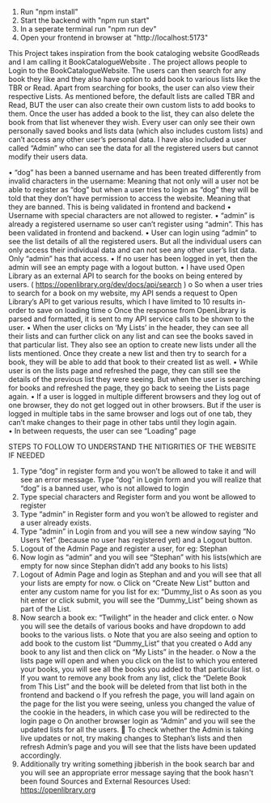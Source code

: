 1. Run "npm install"
2. Start the backend with "npm run start"
3. In a seperate terminal run "npm run dev"
4. Open your frontend in browser at "http://localhost:5173"



This Project takes inspiration from the book cataloging website GoodReads and I am calling it BookCatalogueWebsite .
The project allows people to Login to the BookCatalogueWebsite. The users can then search for any book they like and they also have option to add book to various lists like the TBR or Read. Apart from searching for books, the user can also view their respective Lists. As mentioned before, the default lists are called TBR and Read, BUT the user can also create their own custom lists to add books to them. Once the user has added a book to the list, they can also delete the book from that list whenever they wish.
Every user can only see their own personally saved books and lists data (which also includes custom lists) and can’t access any other user’s personal data. I have also included a user called “Admin” who can see the data for all the registered users but cannot modify their users data.

• “dog” has been a banned username and has been treated differently from invalid characters in the username: Meaning that not only will a user not be able to register as “dog” but when a user tries to login as “dog” they will be told that they don’t have permission to access the website. Meaning that they are banned. This is being validated in frontend and backend
• Username with special characters are not allowed to register.
• “admin” is already a registered username so user can’t register using “admin”. This has been validated in frontend and backend.
• User can login using “admin” to see the list details of all the registered users. But all the individual users can only access their individual data and can not see any other user’s list data. Only “admin” has that access.
• If no user has been logged in yet, then the admin will see an empty page with a logout button.
• I have used Open Library as an external API to search for the books on being entered by users. ( https://openlibrary.org/dev/docs/api/search )
o So when a user tries to search for a book on my website, my API sends a request to Open Library’s API to get various results, which I have limited to 10 results in-order to save on loading time
o Once the response from OpenLibrary is parsed and formatted, it is sent to my API service calls to be shown to the user.
• When the user clicks on ‘My Lists’ in the header, they can see all their lists and can further click on any list and can see the books saved in that particular list. They also see an option to create new lists under all the lists mentioned. Once they create a new list and then try to search for a book, they will be able to add that book to their created list as well.
• While user is on the lists page and refreshed the page, they can still see the details of the previous list they were seeing. But when the user is searching for books and refreshed the page, they go back to seeing the Lists page again.
• If a user is logged in multiple different browsers and they log out of one browser, they do not get logged out in other browsers. But if the user is logged in multiple tabs in the same browser and logs out of one tab, they can’t make changes to their page in other tabs until they login again.  
• In between requests, the user can see “Loading” page

STEPS TO FOLLOW TO UNDERSTAND THE NITIGRITIES OF THE WEBSITE IF NEEDED

1. Type “dog” in register form and you won’t be allowed to take it and will see an error message. Type “dog” in Login form and you will realize that “dog” is a banned user, who is not allowed to login
2. Type special characters and Register form and you wont be allowed to register
3. Type “admin” in Register form and you won’t be allowed to register and a user already exists.
4. Type “admin” in Login from and you will see a new window saying “No Users Yet” (because no user has registered yet) and a Logout button.
5. Logout of the Admin Page and register a user, for eg: Stephan
6. Now login as “admin” and you will see “Stephan” with his lists(which are empty for now since Stephan didn’t add any books to his lists)
7. Logout of Admin Page and login as Stephan and and you will see that all your lists are empty for now.
   o Click on “Create New List” button and enter any custom name for you list for ex: “Dummy_list
   o As soon as you hit enter or click submit, you will see the “Dummy_List” being shown as part of the List.
8. Now search a book ex: “Twilight” in the header and click enter.
   o Now you will see the details of various books and have dropdown to add books to the various lists.
   o Note that you are also seeing and option to add book to the custom list “Dummy_List” that you created
   o Add any book to any list and then click on “My Lists” in the header.
   o Now a the lists page will open and when you click on the list to which you entered your books, you will see all the books you added to that particular list.
   o If you want to remove any book from any list, click the “Delete Book from This List” and the book will be deleted from that list both in the frontend and backend
   o If you refresh the page, you will land again on the page for the list you were seeing, unless you changed the value of the cookie in the headers, in which case you will be redirected to the login page
   o On another browser login as “Admin” and you will see the updated lists for all the users.
    To check whether the Admin is taking live updates or not, try making changes to Stephan’s lists and then refresh Admin’s page and you will see that the lists have been updated accordingly.
9. Additionally try writing something jibberish in the book search bar and you will see an appropriate error message saying that the book hasn't been found
   Sources and External Resources Used:
   https://openlibrary.org
